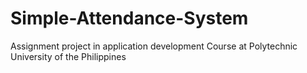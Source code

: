 # Simple-Attendance-System
Assignment project in application development Course at Polytechnic University of the Philippines
